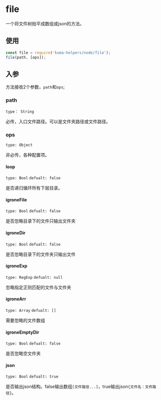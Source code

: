 # file

一个将文件树拍平成数组或json的方法。

## 使用

```javascript
const file = require('kuma-helpers/node/file');
file(path, [ops]);
```

## 入参

方法接收2个参数，``path``和``ops``;

### path

``type： String``

必传，入口文件路径。可以是文件夹路径或文件路径。

### ops

``type: Object``

非必传，各种配置项。

#### loop

``type: Bool``
``defualt: false``

是否递归循环所有下层目录。

#### igroneFile

``type: Bool``
``defualt: false``

是否忽略目录下的文件只输出文件夹

#### igroneDir

``type: Bool``
``defualt: false``

是否忽略目录下的文件夹只输出文件

#### igroneExp

``type: RegExp``
``defualt: null``

忽略指定正则匹配的文件与文件夹

#### igroneArr

``type: Array``
``defualt: []``

需要忽略的文件数组

#### igroneEmptyDir

``type: Bool``
``defualt: false``

是否忽略空文件夹

#### json

``type: Bool``
``defualt: true``

是否输出json结构。false输出数组``[文件路径...]``，true输出json``{文件名：文件路径}``。
